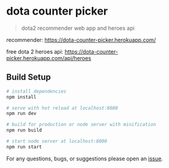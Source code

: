 # dota counter picker

> dota2 recommender web app and heroes api 

recommender: https://dota-counter-picker.herokuapp.com/  

free dota 2 heroes api: https://dota-counter-picker.herokuapp.com/api/heroes

## Build Setup

``` bash
# install dependencies
npm install

# serve with hot reload at localhost:8080
npm run dev

# build for production or node server with minification
npm run build

# start node server at localhost:8000
npm run start 
```

For any questions, bugs, or suggestions please open an [issue](https://github.com/pbgnz/dota-counter-picker/issues).